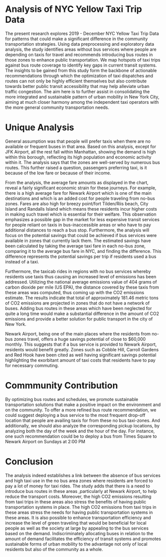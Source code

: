 # Analysis of NYC Yellow Taxi Trip Data

The present research explores 2019 - December NYC Yellow Taxi Trip Data for patterns that could make a significant difference in the community transportation strategies. Using data preprocessing and exploratory data analysis, the study identifies areas without bus services where people are depending on taxis for travel and recommends introducing bus routes in those zones to enhance public transportation. We map hotspots of taxi trips against bus route coverage to identify key gaps in current transit systems. The insights to be gained from this study form the backbone of actionable recommendations through which the optimization of taxi dispatches and routes can not only be highly efficient themselves but also contribute towards better public transit accessibility that may help alleviate urban traffic congestion. The aim here is to further assist in consolidating the more integrated and sustainable pattern of urban mobility in New York City, aiming at much closer harmony among the independent taxi operators with the more general community transportation needs.

# Unique Analysis
General assumption was that people will prefer taxis when there are no available or frequent buses in that area. Based on this analysis, except for JFK Airport, all the rest fall within Manhattan, showing the demand is high within this borough, reflecting its high population and economic activity within it. The analysis says that the zones are well-served by numerous bus routes. This further raised a question, passengers preferring taxi, is it because of the low fare or because of their income. 

From the analysis, the average fare amounts as displayed in the chart, reveal a fairly significant economic strain for these journeys. For example, there is a high average fare for Newark Airport which is one of the main destinations and which is an added cost for people traveling from no-bus zones. Fares are also high for breezy point/fort Tilden/Riis beach, City Island and Randalls Island which means these residents incur higher costs in making such travel which is essential for their welfare. This observation emphasizes a possible gap in the market for less expensive transit services for people reliant on taxis in bus-inaccessible areas or who have to pay additional distances to reach a bus stop.
Furthermore, the analysis will focus on the potential savings that could be achieved if bus services were available in zones that currently lack them. The estimated savings have been calculated by taking the average taxi fare in each no-bus zone, comparing it to the average bus fare in NYC, and finding the difference. This difference represents the potential savings per trip if residents used a bus instead of a taxi.

Furthermore, the taxicab rides in regions with no bus services whereby residents use taxis thus causing an increased level of emissions has been addressed. Utilizing the national average emissions value of 404 grams of carbon dioxide per mile (US EPA), the distance covered by these taxis from these areas was computed, thus coming up with the CO2 emissions estimate. The results indicate that total of approximately 181.46 metric tons of CO2 emissions are projected in zones that do not have a network of buses. Adding bus routes in these areas which have been neglected for quite a long time would make a substantial difference in the amount of CO2 emissions and provide a better solution for public transport in the city of New York.

Newark Airport, being one of the main places where the residents from no-bus zones travel, offers a huge savings potential of close to $60,000 monthly. This suggests that if a bus service is provided to Newark Airport, residents would benefit greatly. Zones such as Cobble Hill, Carroll Gardens and Red Hook have been cited as well having significant savings potential highlighting the exorbitant amount of taxi costs that residents have to pay for necessary commuting. 

# Commmunity Contribution
By optimizing bus routes and schedules, we promote sustainable transportation solutions that make a positive impact on the environment and on the community.
To offer a more refined bus route recommendation, we could suggest deploying a bus service to the most frequent drop-off location that people are availing taxis for from these no bus taxi-zones. And additionally, we should also analyze the corresponding pickup locations, by analyzing both the day of the week and the hour of the day. For instance, one such recommendation could be to deploy a bus from Times Square to Newark Airport on Sundays at 2:00 PM

# Conclusion
The analysis indeed establishes a link between the absence of bus services and high taxi use in the no bus area zones where residents are forced to pay a lot of money for taxi rides. The study adds that there is a need to introduce bus routes in these areas ,particularly at Newark Airport, to help reduce the transport costs. Moreover, the high CO2 emissions resulting from taxi trips in these areas also stress the benefits of having public transportation systems in place. The high CO2 emissions from taxi trips in these areas stress the needs for having public transportation systems in these areas. It is also possible to enhance transportation efficiency and increase the level of green traveling that would be beneficial for local people as well as the society at large by appealing to the bus services based on the demand. Indiscriminately allocating buses in relation to the amount of demand facilitates the efficiency of transit systems and promotes sustainable forms of urban mobility to the advantage not only of local residents but also of the community as a whole.

